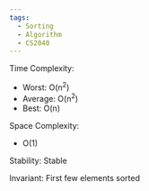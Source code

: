```yaml
---
tags:
  - Sorting
  - Algorithm
  - CS2040
---
```

Time Complexity: 
- Worst: O(n<sup>2</sup>)
- Average: O(n<sup>2</sup>)
- Best: O(n)

Space Complexity:
* O(1)

Stability: Stable

Invariant: First few elements sorted